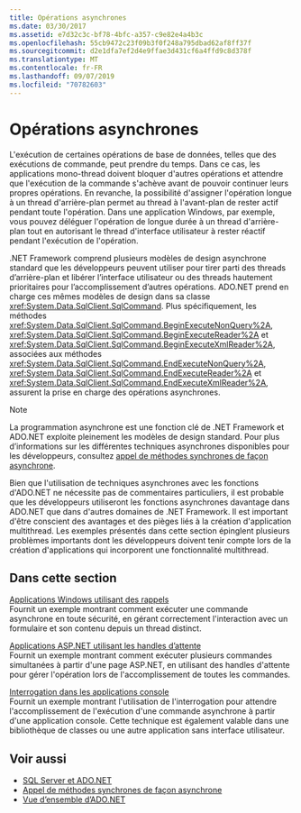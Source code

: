 ```yaml
---
title: Opérations asynchrones
ms.date: 03/30/2017
ms.assetid: e7d32c3c-bf78-4bfc-a357-c9e82e4a4b3c
ms.openlocfilehash: 55cb9472c23f09b3f0f248a795dbad62af8ff37f
ms.sourcegitcommit: d2e1dfa7ef2d4e9ffae3d431cf6a4ffd9c8d378f
ms.translationtype: MT
ms.contentlocale: fr-FR
ms.lasthandoff: 09/07/2019
ms.locfileid: "70782603"
---
```

# <a name="asynchronous-operations"></a>Opérations asynchrones
L'exécution de certaines opérations de base de données, telles que des exécutions de commande, peut prendre du temps. Dans ce cas, les applications mono-thread doivent bloquer d'autres opérations et attendre que l'exécution de la commande s'achève avant de pouvoir continuer leurs propres opérations. En revanche, la possibilité d'assigner l'opération longue à un thread d'arrière-plan permet au thread à l'avant-plan de rester actif pendant toute l'opération. Dans une application Windows, par exemple, vous pouvez déléguer l'opération de longue durée à un thread d'arrière-plan tout en autorisant le thread d'interface utilisateur à rester réactif pendant l'exécution de l'opération.  
  
 .NET Framework comprend plusieurs modèles de design asynchrone standard que les développeurs peuvent utiliser pour tirer parti des threads d’arrière-plan et libérer l’interface utilisateur ou des threads hautement prioritaires pour l’accomplissement d’autres opérations. ADO.NET prend en charge ces mêmes modèles de design dans sa classe <xref:System.Data.SqlClient.SqlCommand>. Plus spécifiquement, les méthodes <xref:System.Data.SqlClient.SqlCommand.BeginExecuteNonQuery%2A>, <xref:System.Data.SqlClient.SqlCommand.BeginExecuteReader%2A> et <xref:System.Data.SqlClient.SqlCommand.BeginExecuteXmlReader%2A>, associées aux méthodes <xref:System.Data.SqlClient.SqlCommand.EndExecuteNonQuery%2A>, <xref:System.Data.SqlClient.SqlCommand.EndExecuteReader%2A> et <xref:System.Data.SqlClient.SqlCommand.EndExecuteXmlReader%2A>, assurent la prise en charge des opérations asynchrones.  
  
> [!NOTE]
> La programmation asynchrone est une fonction clé de .NET Framework et ADO.NET exploite pleinement les modèles de design standard. Pour plus d’informations sur les différentes techniques asynchrones disponibles pour les développeurs, consultez [appel de méthodes synchrones de façon asynchrone](../../../../standard/asynchronous-programming-patterns/calling-synchronous-methods-asynchronously.md).  
  
 Bien que l'utilisation de techniques asynchrones avec les fonctions d'ADO.NET ne nécessite pas de commentaires particuliers, il est probable que les développeurs utiliseront les fonctions asynchrones davantage dans ADO.NET que dans d'autres domaines de .NET Framework. Il est important d'être conscient des avantages et des pièges liés à la création d'application multithread. Les exemples présentés dans cette section épinglent plusieurs problèmes importants dont les développeurs doivent tenir compte lors de la création d'applications qui incorporent une fonctionnalité multithread.  
  
## <a name="in-this-section"></a>Dans cette section  
 [Applications Windows utilisant des rappels](windows-applications-using-callbacks.md)  
 Fournit un exemple montrant comment exécuter une commande asynchrone en toute sécurité, en gérant correctement l'interaction avec un formulaire et son contenu depuis un thread distinct.  
  
 [Applications ASP.NET utilisant les handles d’attente](aspnet-apps-using-wait-handles.md)  
 Fournit un exemple montrant comment exécuter plusieurs commandes simultanées à partir d'une page ASP.NET, en utilisant des handles d'attente pour gérer l'opération lors de l'accomplissement de toutes les commandes.  
  
 [Interrogation dans les applications console](polling-in-console-applications.md)  
 Fournit un exemple montrant l'utilisation de l'interrogation pour attendre l'accomplissement de l'exécution d'une commande asynchrone à partir d'une application console. Cette technique est également valable dans une bibliothèque de classes ou une autre application sans interface utilisateur.  
  
## <a name="see-also"></a>Voir aussi

- [SQL Server et ADO.NET](index.md)
- [Appel de méthodes synchrones de façon asynchrone](../../../../standard/asynchronous-programming-patterns/calling-synchronous-methods-asynchronously.md)
- [Vue d’ensemble d’ADO.NET](../ado-net-overview.md)
